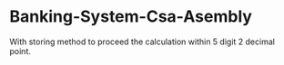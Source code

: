 # Banking-System-Csa-Asembly

With storing method to proceed the calculation within 5 digit 2 decimal point.
